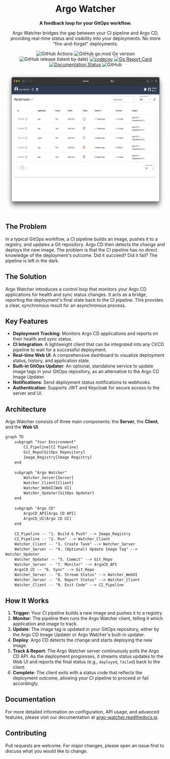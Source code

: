 <div align="center">

# Argo Watcher

**A feedback loop for your GitOps workflow.**

Argo Watcher bridges the gap between your CI pipeline and Argo CD, providing real-time status and visibility into your deployments. No more "fire-and-forget" deployments.

![GitHub Actions](https://img.shields.io/github/actions/workflow/status/shini4i/argo-watcher/run-tests-and-sonar-scan.yml?branch=main)
![GitHub go.mod Go version](https://img.shields.io/github/go-mod/go-version/shini4i/argo-watcher)
![GitHub release (latest by date)](https://img.shields.io/github/v/release/shini4i/argo-watcher)
[![codecov](https://codecov.io/gh/shini4i/argo-watcher/graph/badge.svg?token=9JI19X0BIN)](https://codecov.io/gh/shini4i/argo-watcher)
[![Go Report Card](https://goreportcard.com/badge/github.com/shini4i/argo-watcher)](https://goreportcard.com/report/github.com/shini4i/argo-watcher)
[![Documentation Status](https://readthedocs.org/projects/argo-watcher/badge/?version=latest)](https://argo-watcher.readthedocs.io/en/latest/?badge=latest)
![GitHub](https://img.shields.io/github/license/shini4i/argo-watcher)

<img src="https://raw.githubusercontent.com/shini4i/assets/main/src/argo-watcher/demo.png" alt="Argo Watcher UI" height="441" width="680">

</div>

## The Problem

In a typical GitOps workflow, a CI pipeline builds an image, pushes it to a registry, and updates a Git repository. Argo CD then detects the change and deploys the new image. The problem is that the CI pipeline has no direct knowledge of the deployment's outcome. Did it succeed? Did it fail? The pipeline is left in the dark.

## The Solution

Argo Watcher introduces a control loop that monitors your Argo CD applications for health and sync status changes. It acts as a bridge, reporting the deployment's final state back to the CI pipeline. This provides a clear, synchronous result for an asynchronous process.

## Key Features

*   **Deployment Tracking**: Monitors Argo CD applications and reports on their health and sync status.
*   **CI Integration**: A lightweight client that can be integrated into any CI/CD pipeline to wait for a successful deployment.
*   **Real-time Web UI**: A comprehensive dashboard to visualize deployment status, history, and application state.
*   **Built-in GitOps Updater**: An optional, standalone service to update image tags in your GitOps repository, as an alternative to the Argo CD Image Updater.
*   **Notifications**: Send deployment status notifications to webhooks.
*   **Authentication**: Supports JWT and Keycloak for secure access to the server and UI.

## Architecture

Argo Watcher consists of three main components: the **Server**, the **Client**, and the **Web UI**.

```mermaid
graph TD
    subgraph "Your Environment"
        CI_Pipeline[CI Pipeline]
        Git_Repo[GitOps Repository]
        Image_Registry[Image Registry]
    end

    subgraph "Argo Watcher"
        Watcher_Server[Server]
        Watcher_Client[Client]
        Watcher_WebUI[Web UI]
        Watcher_Updater[GitOps Updater]
    end

    subgraph "Argo CD"
        ArgoCD_API[Argo CD API]
        ArgoCD_UI[Argo CD UI]
    end

    CI_Pipeline -- "1. Build & Push" --> Image_Registry
    CI_Pipeline -- "2. Run" --> Watcher_Client
    Watcher_Client -- "3. Create Task" --> Watcher_Server
    Watcher_Server -- "4. (Optional) Update Image Tag" --> Watcher_Updater
    Watcher_Updater -- "5. Commit" --> Git_Repo
    Watcher_Server -- "7. Monitor" --> ArgoCD_API
    ArgoCD_UI -- "6. Sync" --> Git_Repo
    Watcher_Server -- "8. Stream Status" --> Watcher_WebUI
    Watcher_Server -- "8. Report Status" --> Watcher_Client
    Watcher_Client -- "9. Exit Code" --> CI_Pipeline
```

## How It Works

1.  **Trigger**: Your CI pipeline builds a new image and pushes it to a registry.
2.  **Monitor**: The pipeline then runs the Argo Watcher client, telling it which application and image to track.
3.  **Update**: The image tag is updated in your GitOps repository, either by the Argo CD Image Updater or Argo Watcher's built-in updater.
4.  **Deploy**: Argo CD detects the change and starts deploying the new image.
5.  **Track & Report**: The Argo Watcher server continuously polls the Argo CD API. As the deployment progresses, it streams status updates to the Web UI and reports the final status (e.g., `deployed`, `failed`) back to the client.
6.  **Complete**: The client exits with a status code that reflects the deployment outcome, allowing your CI pipeline to proceed or fail accordingly.

## Documentation

For more detailed information on configuration, API usage, and advanced features, please visit our documentation at [argo-watcher.readthedocs.io](https://argo-watcher.readthedocs.io).

## Contributing

Pull requests are welcome. For major changes, please open an issue first to discuss what you would like to change.
